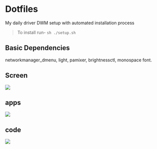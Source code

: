 # Dotfiles
My daily driver DWM setup with automated installation process

> To install run-
``` sh ./setup.sh ```

## Basic Dependencies
networkmanager_dmenu,
light,
pamixer,
brightnessctl,
monospace font.

## Screen
![](https://github.com/FIRSTB0SS/dwm-default/blob/main/screen.png)

## apps
![](https://github.com/FIRSTB0SS/dwm-default/blob/main/apps.png)

## code
![](https://github.com/FIRSTB0SS/dwm-default/blob/main/code.png)
